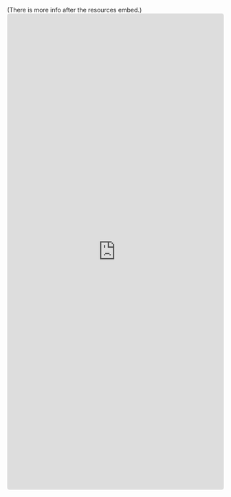 (There is more info after the resources embed.)  
<embed style="border-radius: 5px;" height="1110" width="100%" frameborder=0 src="https://beta.widgetbot.io/embed/333058206198661132/333130753296564227/0002/?lang=en" />
